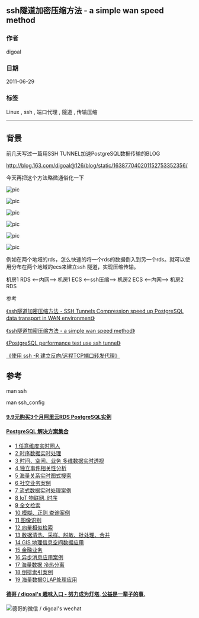## ssh隧道加密压缩方法 - a simple wan speed method  
                                       
### 作者                                       
digoal                                        
                                          
### 日期                                        
2011-06-29                                                                
                                        
### 标签                                                                                                                                                        
Linux , ssh , 端口代理 , 隧道 , 传输压缩        
                                    
----                                        
                                      
## 背景      
前几天写过一篇用SSH TUNNEL加速PostgreSQL数据传输的BLOG  
  
http://blog.163.com/digoal@126/blog/static/163877040201152753352356/  
  
今天再把这个方法略微通俗化一下  
  
![pic](20110629_01_pic_001.jpg)    
   
![pic](20110629_01_pic_002.jpg)    
   
![pic](20110629_01_pic_003.jpg)    
   
![pic](20110629_01_pic_004.jpg)    
   
![pic](20110629_01_pic_005.jpg)    
   
![pic](20110629_01_pic_006.jpg)    
  
例如在两个地域的rds，怎么快速的将一个rds的数据倒入到另一个rds。就可以使用分布在两个地域的ecs来建立ssh 隧道，实现压缩传输。   
  
机房1 RDS <--内网-->  机房1 ECS <--ssh压缩--> 机房2 ECS <--内网--> 机房2 RDS   
  
参考  
  
[《ssh隧道加密压缩方法 - SSH Tunnels Compression speed up PostgreSQL data transport in WAN environment》](../201106/20110627_01.md)  
  
[《ssh隧道加密压缩方法 - a simple wan speed method》](../201106/20110629_01.md)  
  
[《PostgreSQL performance test use ssh tunnel》](../201305/20130523_01.md)  
  
[《使用 ssh -R 建立反向/远程TCP端口转发代理》](../201406/20140614_01.md)  
   
## 参考  
man ssh  
  
man ssh_config  
    
                                                                                                    
                                                         
  
  
  
  
  
  
  
  
  
  
  
  
  
  
  
  
  
  
  
  
  
  
  
  
  
  
  
  
  
  
  
  
  
  
  
  
  
  
  
  
  
  
  
  
  
  
  
  
  
  
  
  
  
  
  
#### [9.9元购买3个月阿里云RDS PostgreSQL实例](https://www.aliyun.com/database/postgresqlactivity "57258f76c37864c6e6d23383d05714ea")
  
  
#### [PostgreSQL 解决方案集合](https://yq.aliyun.com/topic/118 "40cff096e9ed7122c512b35d8561d9c8")
- [1 任意维度实时圈人](https://yq.aliyun.com/topic/118 "40cff096e9ed7122c512b35d8561d9c8")
- [2 时序数据实时处理](https://yq.aliyun.com/topic/118 "40cff096e9ed7122c512b35d8561d9c8")
- [3 时间、空间、业务 多维数据实时透视](https://yq.aliyun.com/topic/118 "40cff096e9ed7122c512b35d8561d9c8")
- [4 独立事件相关性分析](https://yq.aliyun.com/topic/118 "40cff096e9ed7122c512b35d8561d9c8")
- [5 海量关系实时图式搜索](https://yq.aliyun.com/topic/118 "40cff096e9ed7122c512b35d8561d9c8")
- [6 社交业务案例](https://yq.aliyun.com/topic/118 "40cff096e9ed7122c512b35d8561d9c8")
- [7 流式数据实时处理案例](https://yq.aliyun.com/topic/118 "40cff096e9ed7122c512b35d8561d9c8")
- [8 IoT 物联网, 时序](https://yq.aliyun.com/topic/118 "40cff096e9ed7122c512b35d8561d9c8")
- [9 全文检索](https://yq.aliyun.com/topic/118 "40cff096e9ed7122c512b35d8561d9c8")
- [10 模糊、正则 查询案例](https://yq.aliyun.com/topic/118 "40cff096e9ed7122c512b35d8561d9c8")
- [11 图像识别](https://yq.aliyun.com/topic/118 "40cff096e9ed7122c512b35d8561d9c8")
- [12 向量相似检索](https://yq.aliyun.com/topic/118 "40cff096e9ed7122c512b35d8561d9c8")
- [13 数据清洗、采样、脱敏、批处理、合并](https://yq.aliyun.com/topic/118 "40cff096e9ed7122c512b35d8561d9c8")
- [14 GIS 地理信息空间数据应用](https://yq.aliyun.com/topic/118 "40cff096e9ed7122c512b35d8561d9c8")
- [15 金融业务](https://yq.aliyun.com/topic/118 "40cff096e9ed7122c512b35d8561d9c8")
- [16 异步消息应用案例](https://yq.aliyun.com/topic/118 "40cff096e9ed7122c512b35d8561d9c8")
- [17 海量数据 冷热分离](https://yq.aliyun.com/topic/118 "40cff096e9ed7122c512b35d8561d9c8")
- [18 倒排索引案例](https://yq.aliyun.com/topic/118 "40cff096e9ed7122c512b35d8561d9c8")
- [19 海量数据OLAP处理应用](https://yq.aliyun.com/topic/118 "40cff096e9ed7122c512b35d8561d9c8")
  
  
#### [德哥 / digoal's 趣味入口 - 努力成为灯塔, 公益是一辈子的事.](https://github.com/digoal/blog/blob/master/README.md "22709685feb7cab07d30f30387f0a9ae")
  
  
![德哥的微信 / digoal's wechat](../pic/digoal_weixin.jpg "f7ad92eeba24523fd47a6e1a0e691b59")
  
